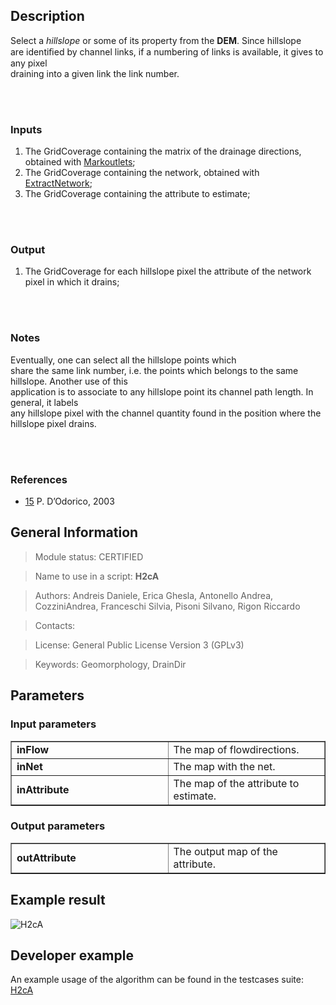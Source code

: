<h2>Description</h2>

<p>Select a <i>hillslope</i> or some of its property from the <b>DEM</b>. Since hillslope<br>
are identiﬁed by channel links, if a numbering of links is available, it gives to any pixel<br>
draining into a given link the link number.</p>
<br>
<br>
<h3>Inputs</h3>
<ol>
<li>The GridCoverage containing the matrix of the drainage directions, obtained with <a href='Markoutlets.md'>Markoutlets</a>;</li>
<li>The GridCoverage containing the network, obtained with <a href='ExtractNetwork.md'>ExtractNetwork</a>;</li>
<li>The GridCoverage containing the attribute to estimate;</li>
</ol>
<br>
<br>
<h3>Output</h3>
<ol>
<li>The GridCoverage for each hillslope pixel the attribute of the network pixel in which it drains;</li>
</ol>
<br>
<br>
<h3>Notes</h3>
<p> Eventually, one can select all the hillslope points which<br>
share the same link number, i.e. the points which belongs to the same hillslope. Another use of this<br>
application is to associate to any hillslope point its channel path length. In general, it labels<br>
any hillslope pixel with the channel quantity found in the position where the hillslope pixel drains.<br>
</p>
<br>
<br>
<h3>References</h3>
<ul>
<li><a href='Bibliography#15,.md'>15</a> P. D’Odorico, 2003</li>
</ul>


<h2>General Information</h2>

<blockquote>Module status: CERTIFIED</blockquote>

<blockquote>Name to use in a script: <b>H2cA</b></blockquote>

<blockquote>Authors: Andreis Daniele,  Erica Ghesla, Antonello Andrea, CozziniAndrea, Franceschi Silvia, Pisoni Silvano, Rigon Riccardo</blockquote>

<blockquote>Contacts:</blockquote>

<blockquote>License: General Public License Version 3 (GPLv3)</blockquote>

<blockquote>Keywords: Geomorphology, DrainDir</blockquote>


<h2>Parameters</h2>

<h3>Input parameters</h3>
<table cellpadding='10' width='70%' border='1'>
<tr>
<td width='50%'> <b>inFlow</b> </td><td width='50%'> The map of flowdirections. </td>
</tr>
<tr>
<td width='50%'> <b>inNet</b> </td><td width='50%'> The map with the net. </td>
</tr>
<tr>
<td width='50%'> <b>inAttribute</b> </td><td width='50%'> The map of the attribute to estimate. </td>
</tr>
</table>

<h3>Output parameters</h3>
<table cellpadding='10' width='70%' border='1'>
<tr>
<td width='50%'> <b>outAttribute</b> </td><td width='50%'> The output map of the attribute. </td>
</tr>
</table>

<h2>Example result</h2>

<img src='http://wiki.jgrasstools.googlecode.com/git/images/hortonmachine/h2ca.png' alt='H2cA' />
<br>
<h2>Developer example</h2>

An example usage of the algorithm can be found in the testcases suite:<br>
<a href='http://code.google.com/p/jgrasstools/source/browse/hortonmachine/src/test/java/org/jgrasstools/hortonmachine/models/hm/TestH2cA.java'>H2cA</a>